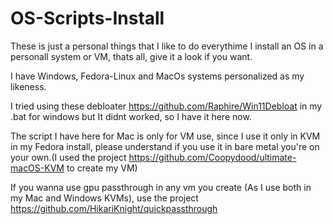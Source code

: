 # OS-Scripts-Install
These is just a personal things that I like to do everythime I install an OS in a personall system or VM, thats all, give it a look if you want.

I have Windows, Fedora-Linux and MacOs systems personalized as my likeness.

I tried using these debloater https://github.com/Raphire/Win11Debloat in my .bat for windows but It didnt worked, so I have it here now.

The script I have here for Mac is only for VM use, since I use it only in KVM in my Fedora install, please understand if you use it in bare metal you're on your own.(I used the project https://github.com/Coopydood/ultimate-macOS-KVM to create my VM)

If you wanna use gpu passthrough in any vm you create (As I use both in my Mac and Windows KVMs), use the project https://github.com/HikariKnight/quickpassthrough
